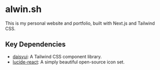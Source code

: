 # alwin.sh

This is my personal website and portfolio, built with Next.js and Tailwind CSS.

## Key Dependencies

- [daisyui](https://daisyui.com): A Tailwind CSS component library.
- [lucide-react](https://lucide.dev): A simply beautiful open-source icon set.
